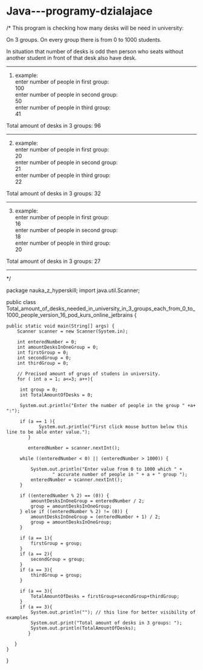 # Java---programy-dzialajace

/*
 This program is checking how many desks will be need in university:

 On 3 groups.
 On every group there is from 0 to 1000 students.

 In situation that number of desks is odd then
 person who seats without another student in front of that
 desk also have desk.

-----------------------------------------
1. example:                                
 enter number of people in first group:    
 100                                       
 enter number of people in second group:   
 50                                        
 enter number of people in third group:    
 41                                        
                                           
 Total amount of desks in 3 groups: 96     

-----------------------------------------

 2. example:                               
 enter number of people in first group:    
 20                                        
 enter number of people in second group:   
 21                                        
 enter number of people in third group:    
 22                                        
                                           
 Total amount of desks in 3 groups: 32     

----------------------------------------

 3. example:                               
 enter number of people in first group:    
 16                                        
 enter number of people in second group:   
 18                                        
 enter number of people in third group:    
 20                                        
                                           
Total amount of desks in 3 groups: 27 

----------------------------------------
*/


package nauka_z_hyperskill;
import java.util.Scanner;

public class Total_amount_of_desks_needed_in_university_in_3_groups_each_from_0_to_1000_people_version_16_pod_kurs_online_jetbrains {

    public static void main(String[] args) {
        Scanner scanner = new Scanner(System.in);

        int enteredNumber = 0;
        int amountDesksInOneGroup = 0;
        int firstGroup = 0;
        int secondGroup = 0;
        int thirdGroup = 0;

        // Precised amount of grups of studens in university.
        for ( int a = 1; a<=3; a++){

         int group = 0;
         int TotalAmountOfDesks = 0;

         System.out.println("Enter the number of people in the group " +a+ ":");

         if (a == 1 ){
                System.out.println("First click mouse button below this line to be able enter value.");
            }

            enteredNumber = scanner.nextInt();

         while ((enteredNumber < 0) || (enteredNumber > 1000)) {

             System.out.println("Enter value from 0 to 1000 which " +
                     " accurate number of people in " + a + " group ");
             enteredNumber = scanner.nextInt();
         }

         if ((enteredNumber % 2) == (0)) {
             amountDesksInOneGroup = enteredNumber / 2;
             group = amountDesksInOneGroup;
         } else if ((enteredNumber % 2) != (0)) {
             amountDesksInOneGroup = (enteredNumber + 1) / 2;
             group = amountDesksInOneGroup;
         }

         if (a == 1){
             firstGroup = group;
         }
         if (a == 2){
             secondGroup = group;
         }
         if (a == 3){
             thirdGroup = group;
         }

         if (a == 3){
             TotalAmountOfDesks = firstGroup+secondGroup+thirdGroup;
         }
         if (a == 3){
             System.out.println(""); // this line for better visibility of examples
             System.out.print("Total amount of desks in 3 groups: ");
             System.out.println(TotalAmountOfDesks);
            }

       }
    }
}




